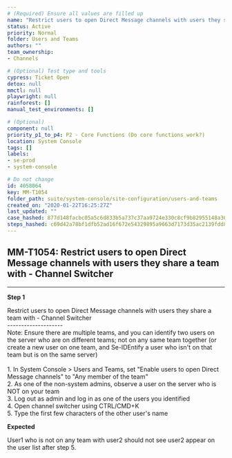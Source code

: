 ```yaml
---
# (Required) Ensure all values are filled up
name: "Restrict users to open Direct Message channels with users they share a team with - Channel Switcher"
status: Active
priority: Normal
folder: Users and Teams
authors: ""
team_ownership: 
- Channels

# (Optional) Test type and tools
cypress: Ticket Open
detox: null
mmctl: null
playwright: null
rainforest: []
manual_test_environments: []

# (Optional)
component: null
priority_p1_to_p4: P2 - Core Functions (Do core functions work?)
location: System Console
tags: []
labels: 
- se-prod
- system-console

# Do not change
id: 4058064
key: MM-T1054
folder_path: suite/system-console/site-configuration/users-and-teams
created_on: "2020-01-22T16:25:27Z"
last_updated: ""
case_hashed: 877d148facbc05a5c6d833b5a737c37aa9724e330c8cf9b82955148a36534bdc44e25cd2b06f601715c8128f109b7fc8
steps_hashed: c69d42a78bf1dfb52ad16f672e54329895a9663d7173d35ac2139fdd8115ecb2e3fd75eed0838ef46328c46e625062f8
---
```


## MM-T1054: Restrict users to open Direct Message channels with users they share a team with - Channel Switcher

---

**Step 1**

Restrict users to open Direct Message channels with users they share a team with - Channel Switcher\
\--------------------\
Note: Ensure there are multiple teams, and you can identify two users on the server who are on different teams; not on any same team together (or create a new user on one team, and Se-IDEntify a user who isn't on that team but is on the same server)\
\
1\. In System Console > Users and Teams, set "Enable users to open Direct Message channels" to "Any member of the team"\
2\. As one of the non-system admins, observe a user on the server who is NOT on your team\
3\. Log out as admin and log in as one of the users you identified\
4\. Open channel switcher using CTRL/CMD+K\
5\. Type the first few characters of the other user's name

**Expected**

User1 who is not on any team with user2 should not see user2 appear on the user list after step 5.
